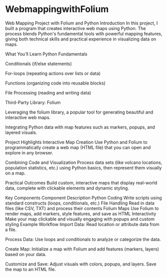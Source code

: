 # WebmappingwithFolium

Web Mapping Project with Folium and Python
Introduction
In this project, I built a program that creates interactive web maps using Python. The process blends Python's fundamental tools with powerful mapping features, giving both technical skills and practical experience in visualizing data on maps.

What You’ll Learn
Python Fundamentals

Conditionals (if/else statements)

For-loops (repeating actions over lists or data)

Functions (organizing code into reusable blocks)

File Processing (reading and writing data)

Third-Party Library: Folium

Leveraging the folium library, a popular tool for generating beautiful and interactive web maps.

Integrating Python data with map features such as markers, popups, and layered visuals.

Project Highlights
Interactive Map Creation
Use Python and Folium to programmatically create a web map (HTML file) that you can open and explore in any browser.

Combining Code and Visualization
Process data sets (like volcano locations, population statistics, etc.) using Python basics, then represent them visually on a map.

Practical Outcomes
Build custom, interactive maps that display real-world data, complete with clickable elements and dynamic styling.

Key Components
Component	Description
Python Coding	Write scripts using standard constructs (loops, conditionals, etc.)
File Handling	Read in data files (like CSV, TXT) and process their contents
Folium Maps	Use Folium to render maps, add markers, style features, and save as HTML
Interactivity	Make your map clickable and visually engaging with popups and custom styling
Example Workflow
Import Data:
Read location or attribute data from a file.

Process Data:
Use loops and conditionals to analyze or categorize the data.

Create Map:
Initialize a map with Folium and add features (markers, layers) based on your data.

Customize and Save:
Adjust visuals with colors, popups, and layers. Save the map to an HTML file.
